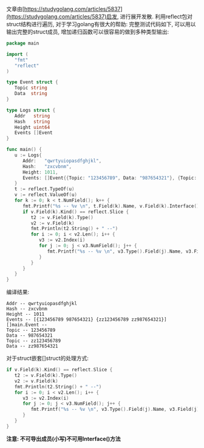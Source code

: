 文章由[https://studygolang.com/articles/5837](https://studygolang.com/articles/5837)启发, 进行展开发散.
利用reflect包对struct结构进行遍历, 对于学习golang有很大的帮助:
完整测试代码如下, 可以用以输出完整的struct成员, 增加递归函数可以很容易的做到多种类型输出:
```go
package main

import (
   "fmt"
   "reflect"
)

type Event struct {
   Topic string
   Data  string
}

type Logs struct {
   Addr   string
   Hash   string
   Height uint64
   Events []Event
}

func main() {
   u := Logs{
      Addr:   "qwrtyuiopasdfghjkl",
      Hash:   "zxcvbnm",
      Height: 1011,
      Events: []Event{{Topic: "123456789", Data: "987654321"}, {Topic: "zz123456789", Data: "zz987654321"}},
   }
   t := reflect.TypeOf(u)
   v := reflect.ValueOf(u)
   for k := 0; k < t.NumField(); k++ {
      fmt.Printf("%s -- %v \n", t.Field(k).Name, v.Field(k).Interface())
      if v.Field(k).Kind() == reflect.Slice {
         t2 := v.Field(k).Type()
         v2 := v.Field(k)
         fmt.Println(t2.String() + " --")
         for i := 0; i < v2.Len(); i++ {
            v3 := v2.Index(i)
            for j := 0; j < v3.NumField(); j++ {
               fmt.Printf("%s -- %v \n", v3.Type().Field(j).Name, v3.Field(j).Interface())
            }
         }
      }
   }
}
```
编译结果:

```shell
Addr -- qwrtyuiopasdfghjkl 
Hash -- zxcvbnm 
Height -- 1011 
Events -- [{123456789 987654321} {zz123456789 zz987654321}] 
[]main.Event --
Topic -- 123456789 
Data -- 987654321 
Topic -- zz123456789 
Data -- zz987654321
```
对于struct嵌套[]struct的处理方式:
```go
if v.Field(k).Kind() == reflect.Slice {
   t2 := v.Field(k).Type()
   v2 := v.Field(k)
   fmt.Println(t2.String() + " --")
   for i := 0; i < v2.Len(); i++ {
      v3 := v2.Index(i)
      for j := 0; j < v3.NumField(); j++ {
         fmt.Printf("%s -- %v \n", v3.Type().Field(j).Name, v3.Field(j).Interface())
      }
   }
}
```
**注意: 不可导出成员(小写)不可用Interface()方法**